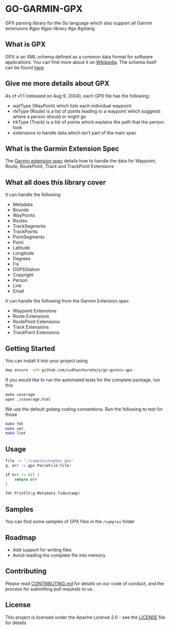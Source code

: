 # GO-GARMIN-GPX

GPX parsing library for the Go language which also support all Garmin extensions
#gpx #gpx-library #go #golang

## What is GPX

GPX is an XML schema defined as a common data format for software applications. You can find more about it on [Wikipedia](https://en.wikipedia.org/wiki/GPS_Exchange_Format). The schema itself can be found [here](http://www.topografix.com/GPX/1/1/).

## Give me more details about GPX

As of v1.1 (released on Aug 9, 2004), each GPX file has the following:

- wptType (WayPoint) which lists each individual waypoint
- rteType (Route) is a list of points leading to a waypoint which suggests where a person should or might go
- trkType (Track) is a list of points which explains the path that the person took
- extensions to handle data which isn't part of the main spec

## What is the Garmin Extension Spec

The [Garmin extension spec](https://www8.garmin.com/xmlschemas/GpxExtensions/v3/GpxExtensionsv3.xsd) details how to handle the data for Waypoint, Route, RoutePoint, Track and TrackPoint Extensions

## What all does this library cover

It can handle the following

- Metadata
- Bounds
- WayPoints
- Routes
- TrackSegments
- TrackPoints
- PointSegments
- Point
- Latitude
- Longitude
- Degrees
- Fix
- DGPSStation
- Copyright
- Person
- Link
- Email

It can handle the following from the Garmin Extension spec

- Waypoint Extensions
- Route Extensions
- RoutePoint Extensions
- Track Extensions
- TrackPoint Extensions

## Getting Started

You can install it into your project using

```bash
dep ensure -add github.com/sudhanshuraheja/go-garmin-gpx
```

If you would like to run the automated tests for the complete package, run this

```bash
make coverage
open ./coverage.html
```

We use the default golang coding conventions. Run the following to test for those

```bash
make fmt
make vet
make lint
```

## Usage

```go
file := "./samples/mapbox.gpx"
g, err := gpx.ParseFile(file)

if err != nil {
    return err
}

fmt.Println(g.Metadata.Timestamp)
```

## Samples

You can find some samples of GPX files in the `/samples` folder

## Roadmap

- Add support for writing files
- Avoid reading the complete file into memory

## Contributing

Please read [CONTRIBUTING.md](https://github.com/sudhanshuraheja/go-garmin-gpx/blob/master/CONTRIBUTING.md) for details on our code of conduct, and the process for submitting pull requests to us.

## License

This project is licensed under the Apache License 2.0 - see the [LICENSE](https://github.com/sudhanshuraheja/go-garmin-gpx/blob/master/LICENSE) file for details